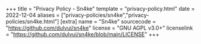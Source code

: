 +++
title = "Privacy Policy - Sn4ke"
template = "privacy-policy.html"
date = 2022-12-04
aliases = ["privacy-policies/sn4ke","privacy-policies/sn4ke.html"]
[extra]
name = "Sn4ke"
sourcecode = "https://github.com/dulvui/sn4ke"
license = "GNU AGPL v3.0+"
licenselink = "https://github.com/dulvui/sn4ke/blob/main/LICENSE"
+++